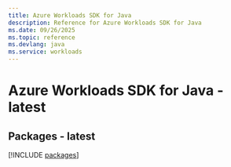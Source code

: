 ```yaml
---
title: Azure Workloads SDK for Java
description: Reference for Azure Workloads SDK for Java
ms.date: 09/26/2025
ms.topic: reference
ms.devlang: java
ms.service: workloads
---
```

# Azure Workloads SDK for Java - latest
## Packages - latest
[!INCLUDE [packages](workloads-index.md)]